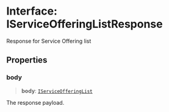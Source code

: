 # Interface: IServiceOfferingListResponse

Response for Service Offering list

## Properties

### body

> **body**: [`IServiceOfferingList`](IServiceOfferingList.md)

The response payload.
